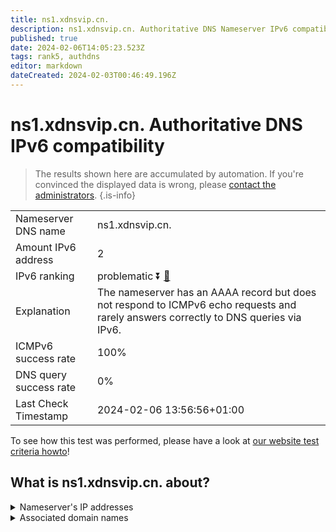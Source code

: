 ```yaml
---
title: ns1.xdnsvip.cn.
description: ns1.xdnsvip.cn. Authoritative DNS Nameserver IPv6 compatibility
published: true
date: 2024-02-06T14:05:23.523Z
tags: rank5, authdns
editor: markdown
dateCreated: 2024-02-03T00:46:49.196Z
---
```


# ns1.xdnsvip.cn. Authoritative DNS IPv6 compatibility

> The results shown here are accumulated by automation. If you're convinced the displayed data is wrong, please [contact the administrators](/howto/chat). 
{.is-info}




|   |   |
| - | - |
| Nameserver DNS name | ns1.xdnsvip.cn.
| Amount IPv6 address | 2
| IPv6 ranking | problematic :arrow_double_down: [🔗](/howto/ranking) |
| Explanation | The nameserver has an AAAA record but does not respond to ICMPv6 echo requests and rarely answers correctly to DNS queries via IPv6. |
| ICMPv6 success rate | 100%|
| DNS query success rate | 0% |
| Last Check Timestamp | 2024-02-06 13:56:56+01:00 |

To see how this test was performed, please have a look at [our website test criteria howto](/howto/testcriteria/authdns)!


## What is ns1.xdnsvip.cn. about?




<details>
<summary>Nameserver's IP addresses</summary>

2408:4004:1e2:5542::66

2408:4002:101e:247b:256f:f783:c0bd:15f5

</details>



<details>
<summary>Associated domain names</summary>

www.psbc.com

</details>
